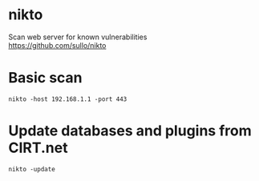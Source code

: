# nikto
Scan web server for known vulnerabilities \
https://github.com/sullo/nikto


# Basic scan
	nikto -host 192.168.1.1 -port 443
# Update databases and plugins from CIRT.net
	nikto -update